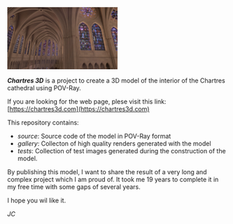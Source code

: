 <img src="./gallery/_Cathedral000.jpg" width="50%"/>

***Chartres 3D*** is a project to create a 3D model of the interior of the Chartres cathedral using POV-Ray.

If you are looking for the web page, plese visit this link: [https://chartres3d.com](https://chartres3d.com)

This repository contains:
- *source*: Source code of the model in POV-Ray format
- *gallery*: Collecton of high quality renders generated with the model
- *tests*: Collection of test images generated during the construction of the model.

By publishing this model, I want to share the result of a very long and complex project which I am proud of. It took me 19 years to complete it in my free time with some gaps of several years.

I hope you wil like it.

*JC*

